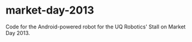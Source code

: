 market-day-2013
===============

Code for the Android-powered robot for the UQ Robotics' Stall on Market Day 2013.
